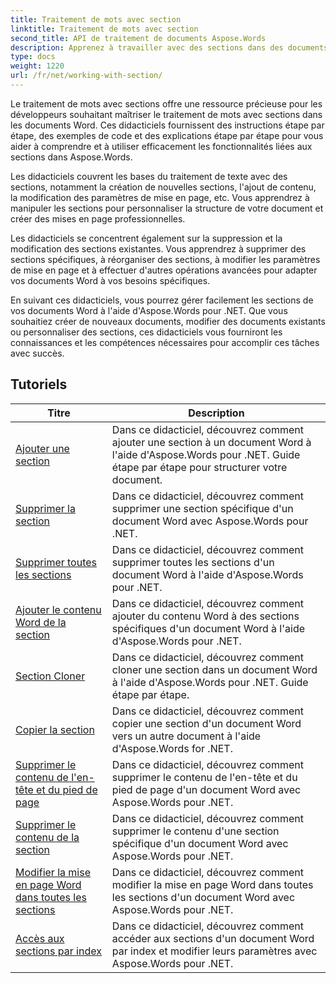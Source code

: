 ```yaml
---
title: Traitement de mots avec section
linktitle: Traitement de mots avec section
second_title: API de traitement de documents Aspose.Words
description: Apprenez à travailler avec des sections dans des documents Word à l'aide d'Aspose.Words pour .NET. Didacticiels pas à pas avec un exemple de code pour créer, modifier et formater efficacement des sections.
type: docs
weight: 1220
url: /fr/net/working-with-section/
---
```

Le traitement de mots avec sections offre une ressource précieuse pour les développeurs souhaitant maîtriser le traitement de mots avec sections dans les documents Word. Ces didacticiels fournissent des instructions étape par étape, des exemples de code et des explications étape par étape pour vous aider à comprendre et à utiliser efficacement les fonctionnalités liées aux sections dans Aspose.Words.

Les didacticiels couvrent les bases du traitement de texte avec des sections, notamment la création de nouvelles sections, l'ajout de contenu, la modification des paramètres de mise en page, etc. Vous apprendrez à manipuler les sections pour personnaliser la structure de votre document et créer des mises en page professionnelles.

Les didacticiels se concentrent également sur la suppression et la modification des sections existantes. Vous apprendrez à supprimer des sections spécifiques, à réorganiser des sections, à modifier les paramètres de mise en page et à effectuer d'autres opérations avancées pour adapter vos documents Word à vos besoins spécifiques.

En suivant ces didacticiels, vous pourrez gérer facilement les sections de vos documents Word à l'aide d'Aspose.Words pour .NET. Que vous souhaitiez créer de nouveaux documents, modifier des documents existants ou personnaliser des sections, ces didacticiels vous fourniront les connaissances et les compétences nécessaires pour accomplir ces tâches avec succès.

 ## Tutoriels
| Titre | Description |
| --- | --- |
| [Ajouter une section](./add-section/) | Dans ce didacticiel, découvrez comment ajouter une section à un document Word à l'aide d'Aspose.Words pour .NET. Guide étape par étape pour structurer votre document. |
| [Supprimer la section](./delete-section/) | Dans ce didacticiel, découvrez comment supprimer une section spécifique d'un document Word avec Aspose.Words pour .NET. |
| [Supprimer toutes les sections](./delete-all-sections/) | Dans ce didacticiel, découvrez comment supprimer toutes les sections d'un document Word à l'aide d'Aspose.Words pour .NET. |
| [Ajouter le contenu Word de la section](./append-section-content/) | Dans ce didacticiel, découvrez comment ajouter du contenu Word à des sections spécifiques d'un document Word à l'aide d'Aspose.Words pour .NET.  |
| [Section Cloner](./clone-section/) | Dans ce didacticiel, découvrez comment cloner une section dans un document Word à l'aide d'Aspose.Words pour .NET. Guide étape par étape. |
| [Copier la section](./copy-section/) | Dans ce didacticiel, découvrez comment copier une section d'un document Word vers un autre document à l'aide d'Aspose.Words for .NET. |
| [Supprimer le contenu de l'en-tête et du pied de page](./delete-header-footer-content/) | Dans ce didacticiel, découvrez comment supprimer le contenu de l'en-tête et du pied de page d'un document Word avec Aspose.Words pour .NET.  |
| [Supprimer le contenu de la section](./delete-section-content/) | Dans ce didacticiel, découvrez comment supprimer le contenu d'une section spécifique d'un document Word avec Aspose.Words pour .NET. |
| [Modifier la mise en page Word dans toutes les sections](./modify-page-setup-in-all-sections/) | Dans ce didacticiel, découvrez comment modifier la mise en page Word dans toutes les sections d'un document Word avec Aspose.Words pour .NET. |
| [Accès aux sections par index](./sections-access-by-index/) | Dans ce didacticiel, découvrez comment accéder aux sections d'un document Word par index et modifier leurs paramètres avec Aspose.Words pour .NET. |